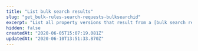 ```yaml
---
title: "List bulk search results"
slug: "get_bulk-rules-search-requests-bulksearchid"
excerpt: "List all property versions that result from a [bulk search request](https://papi-akamai.readme.io/reference/bulkrules-search-requests#post_bulk-rules-search-requests). Run this operation to poll the asynchronous process's status. The response is a [BulkSearch](#bulksearch) GET object. Once the `searchTargetStatus` is `COMPLETE`, you can feed the `results` into a [bulk versioning](https://papi-akamai.readme.io/reference/bulkproperty-version-creations#post_bulk-property-version-creations) operation. Also use the JSON path `matchLocations` to run a [bulk patch](https://papi-akamai.readme.io/reference/bulkrules-patch-requests#post_bulk-rules-patch-requests) operation over the rule trees. See [Bulk Search and Update](doc:learn-about-bulk) for guidance."
hidden: false
createdAt: "2020-06-05T15:07:19.081Z"
updatedAt: "2020-06-10T13:51:33.870Z"
---
```

